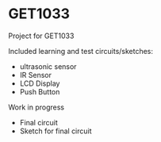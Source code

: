 # GET1033
Project for GET1033

Included learning and test circuits/sketches:
* ultrasonic sensor
* IR Sensor
* LCD Display
* Push Button

Work in progress
* Final circuit
* Sketch for final circuit
